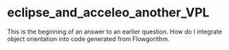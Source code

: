# eclipse_and_acceleo_another_VPL
This is the beginning of an answer to an earlier question. How do I integrate object orientation into code generated from Flowgorithm.
